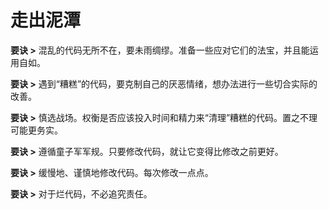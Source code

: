 # 走出泥潭

**要诀 >** 混乱的代码无所不在，要未雨绸缪。准备一些应对它们的法宝，并且能运用自如。

**要诀 >** 遇到“糟糕”的代码，要克制自己的厌恶情绪，想办法进行一些切合实际的改善。

**要诀 >** 慎选战场。权衡是否应该投入时间和精力来“清理”糟糕的代码。置之不理可能更务实。

**要诀 >** 遵循童子军军规。只要修改代码，就让它变得比修改之前更好。

**要诀 >** 缓慢地、谨慎地修改代码。每次修改一点点。

**要诀 >** 对于烂代码，不必追究责任。
